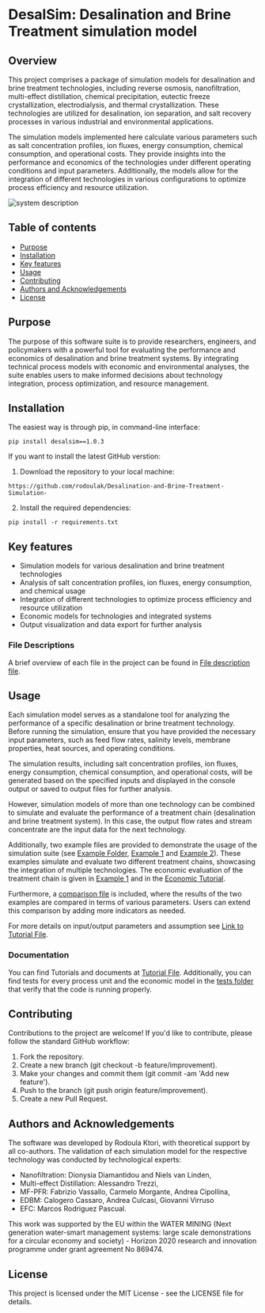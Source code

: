 # DesalSim: Desalination and Brine Treatment simulation model

 
## Overview 
This project comprises a package of simulation models for desalination and brine treatment technologies, including reverse osmosis, nanofiltration, multi-effect distillation, chemical precipitation, eutectic freeze crystallization, electrodialysis, and thermal crystallization. These technologies are utilized for desalination, ion separation, and salt recovery processes in various industrial and environmental applications.

The simulation models implemented here calculate various parameters such as salt concentration profiles, ion fluxes, energy consumption, chemical consumption, and operational costs. They provide insights into the performance and economics of the technologies under different operating conditions and input parameters. Additionally, the models allow for the integration of different technologies in various configurations to optimize process efficiency and resource utilization.

![system description](https://github.com/rodoulak/Desalination-and-Brine-Treatment-Simulation-/assets/150446818/bb10e07d-b878-45c8-878a-0c56222546cf)

## Table of contents
* [Purpose](#purpose)
* [Installation](#installation)
* [Key features](#key-features)
* [Usage](#usage)
* [Contributing](#contributing)
* [Authors and Acknowledgements](#authors-and-acknowledgements)
* [License](#license)

## Purpose 
The purpose of this software suite is to provide researchers, engineers, and policymakers with a powerful tool for evaluating the performance and economics of desalination and brine treatment systems. By integrating technical process models with economic and environmental analyses, the suite enables users to make informed decisions about technology integration, process optimization, and resource management.


## Installation  
The easiest way is through pip, in command-line interface:   
```
pip install desalsim==1.0.3
```

If you want to install the latest GitHub verstion:
1. Download the repository to your local machine:
```
https://github.com/rodoulak/Desalination-and-Brine-Treatment-Simulation-
```
2. Install the required dependencies:
 ```
pip install -r requirements.txt
 ```
## Key features 
- Simulation models for various desalination and brine treatment technologies
- Analysis of salt concentration profiles, ion fluxes, energy consumption, and chemical usage
- Integration of different technologies to optimize process efficiency and resource utilization
- Economic models for technologies and integrated systems 
- Output visualization and data export for further analysis 

### File Descriptions

A brief overview of each file in the project can be found in [File description file](https://github.com/rodoulak/Desalination-and-Brine-Treatment-Simulation-/tree/main/File_description.md). 

## Usage 
Each simulation model serves as a standalone tool for analyzing the performance of a specific desalination or brine treatment technology. Before running the simulation, ensure that you have provided the necessary input parameters, such as feed flow rates, salinity levels, membrane properties, heat sources, and operating conditions.

The simulation results, including salt concentration profiles, ion fluxes, energy consumption, chemical consumption, and operational costs, will be generated based on the specified inputs and displayed in the console output or saved to output files for further analysis.

However, simulation models of more than one technology can be combined to simulate and evaluate the performance of a treatment chain (desalination and brine treatment system). In this case, the output flow rates and stream concentrate are the input data for the next technology. 

Additionally, two example files are provided to demonstrate the usage of the simulation suite (see [Example Folder](https://github.com/rodoulak/Desalination-and-Brine-Treatment-Simulation-/tree/main/example), [Example 1](https://github.com/rodoulak/Desalination-and-Brine-Treatment-Simulation-/tree/main/example/example_1.py) and [Example 2](https://github.com/rodoulak/Desalination-and-Brine-Treatment-Simulation-/tree/main/example/example_2.py)). These examples simulate and evaluate two different treatment chains, showcasing the integration of multiple technologies. The economic evaluation of the treatment chain is given in [Example 1](https://github.com/rodoulak/Desalination-and-Brine-Treatment-Simulation-/tree/main/example/example_1.py) and in the [Economic Tutorial](https://github.com/rodoulak/Desalination-and-Brine-Treatment-Simulation-/tree/main/example/Economic_Tutorial.md). 

Furthermore, a [comparison file](https://github.com/rodoulak/Desalination-and-Brine-Treatment-Simulation-/tree/main/example/comparison.py) is included, where the results of the two examples are compared in terms of various parameters. Users can extend this comparison by adding more indicators as needed.

For more details on input/output parameters and assumption see [Link to Tutorial File](https://github.com/rodoulak/Desalination-and-Brine-Treatment-Simulation-/tree/main/example/Tutorial.md).

### Documentation 
You can find Tutorials and documents at [Tutorial File](https://github.com/rodoulak/Desalination-and-Brine-Treatment-Simulation-/tree/main/example/Tutorial.md). Additionally, you can find tests for every process unit and the economic model in the [tests folder](https://github.com/rodoulak/Desalination-and-Brine-Treatment-Simulation-/tree/main/tests) that verify that the code is running properly. 


## Contributing
Contributions to the project are welcome! If you'd like to contribute, please follow the standard GitHub workflow:
1. Fork the repository.
2. Create a new branch (git checkout -b feature/improvement).
3. Make your changes and commit them (git commit -am 'Add new feature').
4. Push to the branch (git push origin feature/improvement).
5. Create a new Pull Request.

## Authors and Acknowledgements
The software was developed by Rodoula Ktori, with theoretical support by all co-authors. The validation of each simulation model for the respective technology was conducted by technological experts: 
- Nanofiltration: Dionysia Diamantidou and Niels van Linden,
- Multi-effect Distillation: Alessandro Trezzi,
- MF-PFR: Fabrizio Vassallo, Carmelo Morgante, Andrea Cipollina,
- EDBM: Calogero Cassaro, Andrea Culcasi, Giovanni Virruso
- EFC: Marcos Rodriguez Pascual.

This work was supported by the EU within the WATER MINING (Next generation water-smart management systems: large scale demonstrations for a circular economy and society) - Horizon 2020 research and innovation programme under grant agreement No 869474.

## License
This project is licensed under the MIT License - see the LICENSE file for details.

